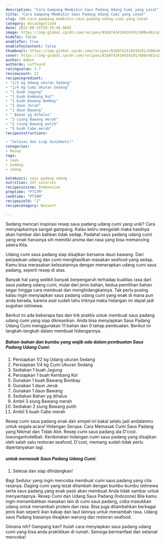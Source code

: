 ```yaml
---
description: "Cara Gampang Membikin Saus Padang Udang Cumi yang Lezat"
title: "Cara Gampang Membikin Saus Padang Udang Cumi yang Lezat"
slug: 186-cara-gampang-membikin-saus-padang-udang-cumi-yang-lezat
category: Uncategorized
date: 2022-08-31T20:19:46.868Z
image: https://img-global.cpcdn.com/recipes/81b8f42418434191/680x482cq70/saus-padang-udang-cumi-foto-resep-utama.jpg
hideToc: false
enableToc: true
enableTocContent: false
thumbnail: https://img-global.cpcdn.com/recipes/81b8f42418434191/680x482cq70/saus-padang-udang-cumi-foto-resep-utama.jpg
cover: https://img-global.cpcdn.com/recipes/81b8f42418434191/680x482cq70/saus-padang-udang-cumi-foto-resep-utama.jpg
author: Admin
authorAv: notfound
ratingvalue: 3.7
reviewcount: 22
recipeingredient:
- "1/2 kg Udang ukuran Sedang"
- "1/4 kg Cumi Ukuran Sedang"
- "1 buah Jagung"
- "1 buah Kembang Kol"
- "1 buah Bawang Bombay"
- "1 daun Jeruk"
- "1 daun Bawang"
- " Bahan yg dihalus"
- "3 siung Bawang merah"
- "2 siung Bawang putih"
- "5 buah Cabe merah"
recipeinstructions:

- "Selesai dan siap dinikmati!"
categories:
- Resep
tags:
- saus
- padang
- udang

katakunci: saus padang udang 
nutrition: 247 calories
recipecuisine: Indonesian
preptime: "PT17M"
cooktime: "PT39M"
recipeyield: "2"
recipecategory: Dessert

---
```





Sedang mencari inspirasi resep saus padang udang cumi yang unik? Cara menyiapkannya sangat gampang. Kalau keliru mengolah maka hasilnya akan hambar dan bahkan tidak sedap. Padahal saus padang udang cumi yang enak harusnya sih memiliki aroma dan rasa yang bisa memancing selera Kita.





Udang cumi saus padang siap disajikan bersama daun bawang. Dari perpaduan udang dan cumi menghasilkan masakan seafood yang sedap. Kamu bisa merasakan kelezatannya dengan menerapkan udang cumi saus padang, seperti resep di atas.

Banyak hal yang sedikit banyak berpengaruh terhadap kualitas rasa dari saus padang udang cumi, mulai dari jenis bahan, kedua pemilihan bahan segar hingga cara membuat dan menghidangkannya. Tak perlu pusing kalau ingin menyiapkan saus padang udang cumi yang enak di mana pun anda berada, karena asal sudah tahu triknya maka hidangan ini dapat jadi suguhan istimewa.






Berikut ini ada beberapa tips dan trik praktis untuk membuat saus padang udang cumi yang siap dikreasikan. Anda bisa menyiapkan Saus Padang Udang Cumi menggunakan 11 bahan dan 0 tahap pembuatan. Berikut ini langkah-langkah dalam membuat hidangannya.

<!--inarticleads1-->

##### Bahan-bahan dan bumbu yang wajib ada dalam pembuatan Saus Padang Udang Cumi:

1. Persiapkan 1/2 kg Udang ukuran Sedang
1. Persiapkan 1/4 kg Cumi Ukuran Sedang
1. Sediakan 1 buah Jagung
1. Persiapkan 1 buah Kembang Kol
1. Gunakan 1 buah Bawang Bombay
1. Gunakan 1 daun Jeruk
1. Gunakan 1 daun Bawang
1. Sediakan  Bahan yg dihalus
1. Ambil 3 siung Bawang merah
1. Sediakan 2 siung Bawang putih
1. Ambil 5 buah Cabe merah


Resep cumi saus padang enak dan simpel ini bakal selalu jadi andalanmu untuk segala acara! Hidangan Serupa: Cara Memasak Cumi Saus Padang yang Nikmat dan Tidak Alot. Resep cumi saus padang ala D&#39;cost. lowonganhotelbali. Kenikmatan hidangan cumi saus padang yang disajikan oleh salah satu restoran seafood, D&#39;cost, memang sudah tidak perlu dipertanyakan lagi. 

<!--inarticleads2-->

#####  untuk memasak Saus Padang Udang Cumi:


1. Selesai dan siap dihidangkan!

Bagi Sedulur yang ingin mencoba membuat cumi saus padang yang cita rasanya. Daging cumi yang lezat ditambah dengan bumbu-bumbu istimewa serta saus padang yang enak pasti akan membuat Anda tidak sambar untuk menyantapnya. Resep Cumi dan Udang Saus Padang (Indozone) Bila kamu ingin menambahkan masakan lain di cumi saus padang, coba masukkan udang untuk menambah protein dan rasa. Bisa juga ditambahkan berbagai jenis ikan seperti ikan kakap dan laut lainnya untuk menambah rasa. Udang saus Padang biasanya disajikan warung dan restoran seafood. 

Gimana nih? Gampang kan? Itulah cara menyiapkan saus padang udang cumi yang bisa anda praktikkan di rumah. Semoga bermanfaat dan selamat mencoba!
